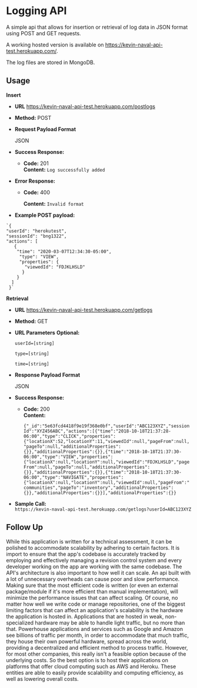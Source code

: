 # Logging API
 A simple api that allows for insertion or retrieval of log data in JSON format using POST and GET requests.
 
 A working hosted version is available on https://kevin-naval-api-test.herokuapp.com/.
 
 The log files are stored in MongoDB.

**Usage**
---
**Insert**
 * **URL**
  https://kevin-naval-api-test.herokuapp.com/postlogs
 
 * **Method:**
  POST
   
  * **Request Payload Format**
  
    JSON
   
   * **Success Response:**
   
     * **Code:** 201<br/>
      **Content:** `Log successfully added`
    
   * **Error Response:**
   
     * **Code:** 400
    
       **Content:** `Invalid format`
       
   * **Example POST payload:**
   
    `{
    "userId": "herokutest",
    "sessionId": "bng1322",
    "actions": [
       {
        "time": "2020-03-07T12:34:30-05:00",
         "type": "VIEW",
         "properties": {
           "viewedId": "FDJKLHSLD"
          }
        }
      ]
     }`



**Retrieval**
 * **URL**
  https://kevin-naval-api-test.herokuapp.com/getlogs
 
 * **Method:**
  GET
 
 * **URL Parameters**
  **Optional:**
  
   `userId=[string]`
   
   `type=[string]`
   
   `time=[string]`
   
  * **Response Payload Format**
  
    JSON
   
   * **Success Response:**
   
     * **Code:** 200<br/>
       **Content:**
      
        `{"_id":"5e63fcd4418f9e19f368e0bf","userId":"ABC123XYZ","sessionId":"XYZ456ABC","actions":[{"time":"2018-10-18T21:37:28-06:00","type":"CLICK","properties":{"locationX":52,"locationY":11,"viewedId":null,"pageFrom":null,"pageTo":null,"additionalProperties":{}},"additionalProperties":{}},{"time":"2018-10-18T21:37:30-06:00","type":"VIEW","properties":{"locationX":null,"locationY":null,"viewedId":"FDJKLHSLD","pageFrom":null,"pageTo":null,"additionalProperties":{}},"additionalProperties":{}},{"time":"2018-10-18T21:37:30-06:00","type":"NAVIGATE","properties":{"locationX":null,"locationY":null,"viewedId":null,"pageFrom":"communities","pageTo":"inventory","additionalProperties":{}},"additionalProperties":{}}],"additionalProperties":{}}`
    
   * **Sample Call:**<br/>
     `https://kevin-naval-api-test.herokuapp.com/getlogs?userId=ABC123XYZ`
     
 
**Follow Up**
---
 While this application is written for a technical assessment, it can be polished to accommodate scalability by adhering to certain factors. It is import to ensure that the app's codebase is accurately tracked by employing and effectively managing a revision control system and every developer working on the app are working with the same codebase. The API's architecture is also important to how well it can scale. An api built with a lot of unnecessary overheads can cause poor and slow performance. Making sure that the most efficient code is written (or even an external package/module if it's more efficient than manual implementation), will minimize the performance issues that can affect scaling. Of course, no matter how well we write code or manage repositories, one of the biggest limiting factors that can affect an application's scalability is the hardware the application is hosted in. Applications that are hosted in weak, non-specialized hardware may be able to handle light traffic, but no more than that. Powerhouse applications and services such as Google and Amazon see billions of traffic per month, in order to accommodate that much traffic, they house their own powerful hardware, spread across the world, providing a decentralized and efficient method to process traffic. However, for most other companies, this really isn't a feasible option because of the underlying costs. So the best option is to host their applications on platforms that offer cloud computing such as AWS and Heroku. These entities are able to easily provide scalability and computing efficiency, as well as lowering overall costs.
